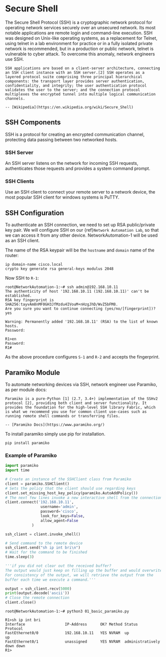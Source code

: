 # Secure Shell

The Secure Shell Protocol (SSH) is a cryptographic network protocol for operating network services securely over an unsecured network. Its most notable applications are remote login and command-line execution. SSH was designed on Unix-like operating systems, as a replacement for Telnet, using telnet in a lab environment for practice or in a fully isolated private network is recommended, but in a production or public network, telnet is vulnerable to cyber attack. To overcome this anomaly, network engineers use SSH.

```{epigraph}
SSH applications are based on a client-server architecture, connecting an SSH client instance with an SSH server.[2] SSH operates as a layered protocol suite comprising three principal hierarchical components: the transport layer provides server authentication, confidentiality, and integrity; the user authentication protocol validates the user to the server; and the connection protocol multiplexes the encrypted tunnel into multiple logical communication channels.

-- [Wikipedia](https://en.wikipedia.org/wiki/Secure_Shell)
```

## SSH Components

SSH is a protocol for creating an encrypted communication channel, protecting data passing between two networked hosts.

### SSH Server

An SSH server listens on the network for incoming SSH requests, authenticates those requests and provides a system command prompt.

### SSH Clients

Use an SSH client to connect your remote server to a network device, the most popular SSH client for windows systems is PuTTY.

## SSH Configuration

To authenticate an SSH connection, we need to set up RSA public/private key pair. We will configure SSH on our {ref}`Network Automation Lab`, so that we can access it from any other device. NetworkAutomation-1 will be used as an SSH client.

The name of the RSA keypair will be the `hostname` and `domain` name of the router:

```console
ip domain-name cisco.local
crypto key generate rsa general-keys modulus 2048
```

Now SSH to `R-1`:

```console
root@NetworkAutomation-1:~# ssh admin@192.168.10.11
The authenticity of host '192.168.10.11 (192.168.10.11)' can't be established.
RSA key fingerprint is SHA256:tayvAm8nMF0GH3JfMzdu4IVouM+nHzgJhD/WvZ5bFM8.
Are you sure you want to continue connecting (yes/no/[fingerprint])? yes

Warning: Permanently added '192.168.10.11' (RSA) to the list of known hosts.
Password:

R1>en
Password:
R1#
```

As the above procedure configures `S-1` and `R-2` and accepts the fingerprint.

## Paramiko Module

To automate networking devices via SSH, network engineer use Paramiko, as per module docs:

```{epigraph}
Paramiko is a pure-Python [1] (2.7, 3.4+) implementation of the SSHv2 protocol [2], providing both client and server functionality. It provides the foundation for the high-level SSH library Fabric, which is what we recommend you use for common client use-cases such as running remote shell commands or transferring files.

-- [Paramiko Docs](https://www.paramiko.org/)
```

To install paramiko simply use pip for installation.

```console
pip install paramiko
```

### Example of Paramiko

```py
import paramiko
import time

# Create an instance of the SSHClient class from Paramiko
client = paramiko.SSHClient()
# Sets the policy that the client should use regarding keys
client.set_missing_host_key_policy(paramiko.AutoAddPolicy())
# The next few lines invoke a new interactive shell from the connection
client.connect('192.168.10.11',
                username='admin',
                password='cisco',
                look_for_keys=False,
                allow_agent=False
            )

ssh_client = client.invoke_shell()

# Send command to the remote device
ssh_client.send("sh ip int bri\n")
# Wait for the command to be finished
time.sleep(3)

'''if you did not clear out the received buffer? 
The output would just keep on filling up the buffer and would overwrite it.
For consistency of the output, we will retrieve the output from the 
buffer each time we execute a command.'''

output = ssh_client.recv(5000)
print(output.decode('ascii'))
# Close the remote connection
client.close()
```

```console
root@NetworkAutomation-1:~# python3 01_basic_paramiko.py

R1>sh ip int bri
Interface                  IP-Address      OK? Method Status                Protocol
FastEthernet0/0            192.168.10.11   YES NVRAM  up                    up
FastEthernet0/1            unassigned      YES NVRAM  administratively down down
R1>
```
